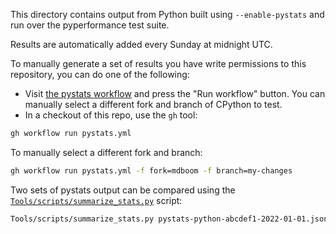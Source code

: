 This directory contains output from Python built using `--enable-pystats` and run over the pyperformance test suite.

Results are automatically added every Sunday at midnight UTC.

To manually generate a set of results you have write permissions to this repository, you can do one of the following:

- Visit [the pystats workflow](https://github.com/faster-cpython/ideas/actions/workflows/pystats.yml) and press the "Run workflow" button. You can manually select a different fork and branch of CPython to test.
- In a checkout of this repo, use the `gh` tool:

```bash
gh workflow run pystats.yml
```

To manually select a different fork and branch:

```bash
gh workflow run pystats.yml -f fork=mdboom -f branch=my-changes
```

Two sets of pystats output can be compared using the [`Tools/scripts/summarize_stats.py`](https://github.com/python/cpython/blob/main/Tools/scripts/summarize_stats.py) script:

```bash
Tools/scripts/summarize_stats.py pystats-python-abcdef1-2022-01-01.json pystats-python-fedc132-2022-01-03.json
```
